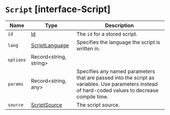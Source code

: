 # `Script` [interface-Script]

| Name | Type | Description |
| - | - | - |
| `id` | [Id](./Id.md) | The `id` for a stored script. |
| `lang` | [ScriptLanguage](./ScriptLanguage.md) | Specifies the language the script is written in. |
| `options` | Record<string, string> | &nbsp; |
| `params` | Record<string, any> | Specifies any named parameters that are passed into the script as variables. Use parameters instead of hard-coded values to decrease compile time. |
| `source` | [ScriptSource](./ScriptSource.md) | The script source. |
